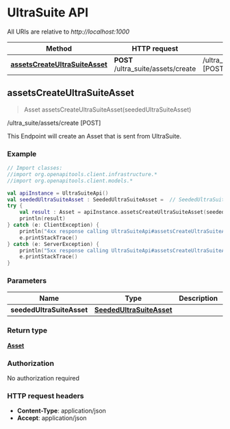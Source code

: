 # UltraSuite API

All URIs are relative to *http://localhost:1000*

Method | HTTP request | Description
------------- | ------------- | -------------
[**assetsCreateUltraSuiteAsset**](#assetscreateultrasuiteasset) | **POST** /ultra_suite/assets/create | /ultra_suite/assets/create [POST]


<a id="assetsCreateUltraSuiteAsset"></a>
## **assetsCreateUltraSuiteAsset**
> Asset assetsCreateUltraSuiteAsset(seededUltraSuiteAsset)

/ultra_suite/assets/create [POST]

This Endpoint will create an Asset that is sent from UltraSuite.

### Example
```kotlin
// Import classes:
//import org.openapitools.client.infrastructure.*
//import org.openapitools.client.models.*

val apiInstance = UltraSuiteApi()
val seededUltraSuiteAsset : SeededUltraSuiteAsset =  // SeededUltraSuiteAsset | 
try {
    val result : Asset = apiInstance.assetsCreateUltraSuiteAsset(seededUltraSuiteAsset)
    println(result)
} catch (e: ClientException) {
    println("4xx response calling UltraSuiteApi#assetsCreateUltraSuiteAsset")
    e.printStackTrace()
} catch (e: ServerException) {
    println("5xx response calling UltraSuiteApi#assetsCreateUltraSuiteAsset")
    e.printStackTrace()
}
```

### Parameters

Name | Type | Description  | Notes
------------- | ------------- | ------------- | -------------
 **seededUltraSuiteAsset** | [**SeededUltraSuiteAsset**](../models/SeededUltraSuiteAsset)|  | [optional]

### Return type

[**Asset**](../models/Asset)

### Authorization

No authorization required

### HTTP request headers

 - **Content-Type**: application/json
 - **Accept**: application/json

